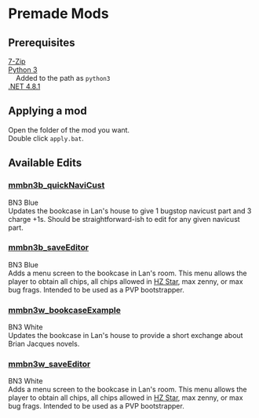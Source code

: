 # Premade Mods

## Prerequisites

[7-Zip](https://www.7-zip.org/download.html)  
[Python 3](https://www.python.org/downloads/)  
&nbsp;&nbsp;&nbsp;&nbsp;Added to the path as `python3`  
[.NET 4.8.1](https://dotnet.microsoft.com/en-us/download/dotnet-framework/net481)

## Applying a mod

Open the folder of the mod you want.  
Double click `apply.bat`.

## Available Edits

### [mmbn3b_quickNaviCust](./mmbn3b_quickNaviCust)

BN3  Blue  
Updates the bookcase in Lan's house to give 1 bugstop navicust part and 3 charge +1s. Should be straightforward-ish to edit for any given navicust part. 

### [mmbn3b_saveEditor](./mmbn3b_saveEditor)

BN3  Blue  
Adds a menu screen to the bookcase in Lan's room. This menu allows the player to obtain all chips, all chips allowed in [HZ Star](http://kpow2.com/hz-star/rules.html), max zenny, or max bug frags. Intended to be used as a PVP bootstrapper. 

### [mmbn3w_bookcaseExample](./mmbn3w_bookcaseExample)

BN3 White  
Updates the bookcase in Lan's house to provide a short exchange about Brian Jacques novels. 

### [mmbn3w_saveEditor](./mmbn3w_saveEditor)

BN3 White  
Adds a menu screen to the bookcase in Lan's room. This menu allows the player to obtain all chips, all chips allowed in [HZ Star](http://kpow2.com/hz-star/rules.html), max zenny, or max bug frags. Intended to be used as a PVP bootstrapper. 
